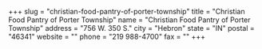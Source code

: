 +++
slug = "christian-food-pantry-of-porter-township"
title = "Christian Food Pantry of Porter Township"
name = "Christian Food Pantry of Porter Township"
address = "756 W. 350 S."
city = "Hebron"
state = "IN"
postal = "46341"
website = ""
phone = "219 988-4700"
fax = ""
+++
